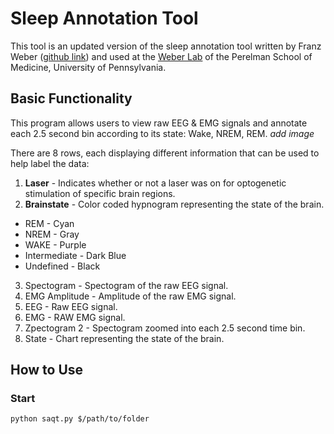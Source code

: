 # Sleep Annotation Tool

This tool is an updated version of the sleep annotation tool written by Franz Weber ([github link](https://github.com/tortugar/Lab)) and used at the [Weber Lab](https://www.med.upenn.edu/weberlab/) of the Perelman School of Medicine, University of Pennsylvania.

## Basic Functionality

This program allows users to view raw EEG & EMG signals and annotate each 2.5 second bin according to its state: Wake, NREM, REM.
*add image*

There are 8 rows, each displaying different information that can be used to help label the data:
1. **Laser** - Indicates whether or not a laser was on for optogenetic stimulation of specific brain regions.
2. **Brainstate** - Color coded hypnogram representing the state of the brain.
  * REM - Cyan
  * NREM - Gray
  * WAKE - Purple
  * Intermediate - Dark Blue
  * Undefined - Black
3. Spectogram - Spectogram of the raw EEG signal.
4. EMG Amplitude - Amplitude of the raw EMG signal.
5. EEG - Raw EEG signal.
6. EMG - RAW EMG signal.
7. Zpectogram 2 - Spectogram zoomed into each 2.5 second time bin.
8. State - Chart representing the state of the brain.

## How to Use

### Start
```
python saqt.py $/path/to/folder
```
